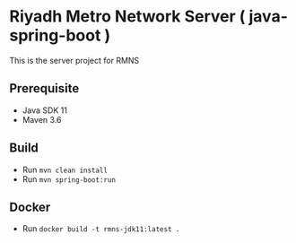 # Riyadh Metro Network Server ( java-spring-boot )

This is the server project for RMNS

## Prerequisite

* Java SDK 11
* Maven 3.6

## Build

* Run `mvn clean install`
* Run `mvn spring-boot:run`

## Docker
* Run `docker build -t rmns-jdk11:latest .`





